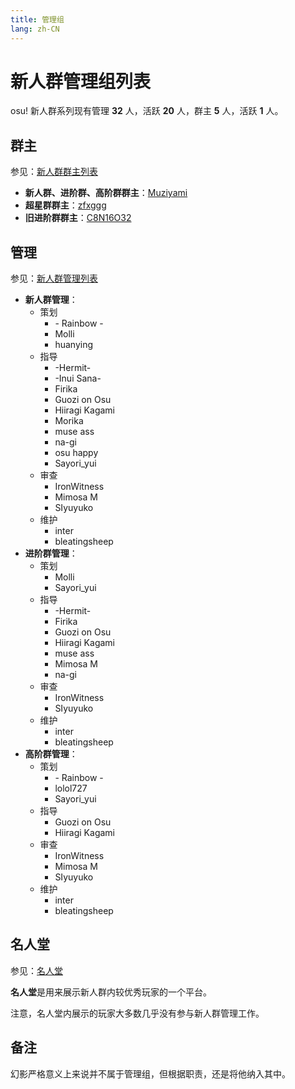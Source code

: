 ```yaml
---
title: 管理组
lang: zh-CN
---
```

# 新人群管理组列表

osu! 新人群系列现有管理 **32** 人，活跃 **20** 人，群主 **5** 人，活跃 **1** 人。

## 群主

参见：[新人群群主列表](owner.md)

- **新人群、进阶群、高阶群群主**：[Muziyami](https://osu.ppy.sh/u/Muziyami)
- **超星群群主**：[zfxggg](https://osu.ppy.sh/u/zfxggg)
- **旧进阶群群主**：[C8N16O32](https://osu.ppy.sh/u/C8N16O32)

## 管理

参见：[新人群管理列表](administrators.md)

<!-- 这里是按照管理所在分组顺序，以及名字字母顺序排的 -->

- **新人群管理**：
  - 策划
    - \- Rainbow \-
    - Molli
    - huanying
  - 指导
    - \-Hermit\-
    - \-Inui Sana\-
    - Firika
    - Guozi on Osu
    - Hiiragi Kagami
    - Morika
    - muse ass
    - na-gi
    - osu happy
    - Sayori\_yui
  - 审查
    - IronWitness
    - Mimosa M
    - SIyuyuko
  - 维护
    - inter
    - bleatingsheep
- **进阶群管理**：
  - 策划
    - Molli
    - Sayori_yui
  - 指导
    - \-Hermit\-
    - Firika
    - Guozi on Osu
    - Hiiragi Kagami
    - muse ass
    - Mimosa M
    - na-gi
  - 审查
    - IronWitness
    - SIyuyuko
  - 维护
    - inter
    - bleatingsheep
- **高阶群管理**：
  - 策划
    - \- Rainbow \-
    - lolol727
    - Sayori_yui
  - 指导
    - Guozi on Osu
    - Hiiragi Kagami
  - 审查
    - IronWitness
    - Mimosa M
    - SIyuyuko
  - 维护
    - inter
    - bleatingsheep

## 名人堂

参见：[名人堂](alumni.md)

**名人堂**是用来展示新人群内较优秀玩家的一个平台。

注意，名人堂内展示的玩家大多数几乎没有参与新人群管理工作。

## 备注

幻影严格意义上来说并不属于管理组，但根据职责，还是将他纳入其中。
